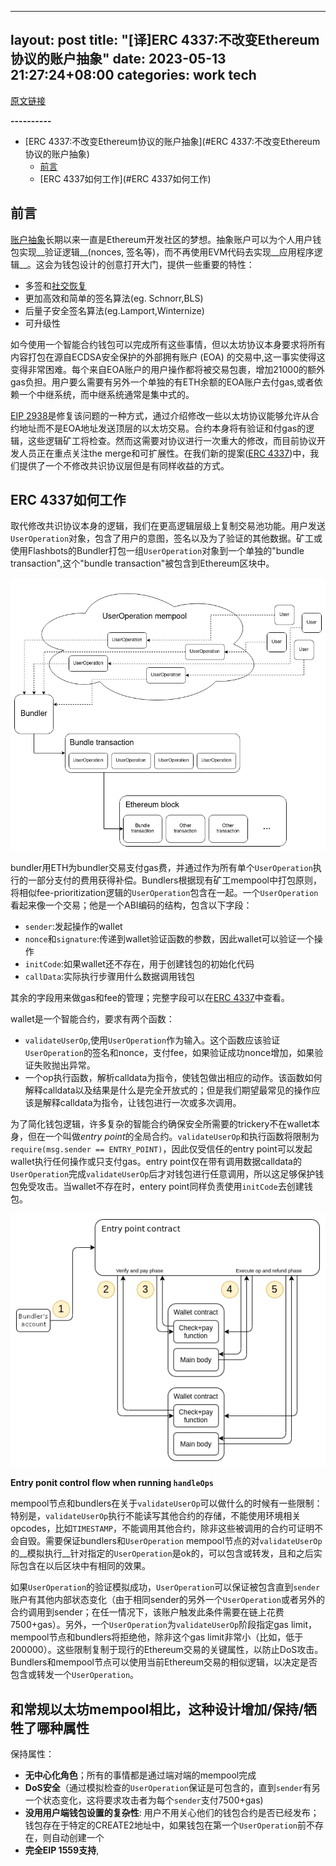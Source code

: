 ---
layout: post
title: "[译]ERC 4337:不改变Ethereum协议的账户抽象"
date: 2023-05-13 21:27:24+08:00
categories: work tech
-------

[原文链接](https://medium.com/infinitism/erc-4337-account-abstraction-without-ethereum-protocol-changes-d75c9d94dc4a)

**----------**

* [ERC 4337:不改变Ethereum协议的账户抽象](#ERC 4337:不改变Ethereum协议的账户抽象)
   * [前言](#前言)
   * [ERC 4337如何工作](#ERC 4337如何工作)

## 前言

[账户抽象](https://ethereum.org/en/roadmap/account-abstraction/)长期以来一直是Ethereum开发社区的梦想。抽象账户可以为个人用户钱包实现__验证逻辑__(nonces, 签名等)，而不再使用EVM代码去实现__应用程序逻辑__。这会为钱包设计的创意打开大门，提供一些重要的特性：
* 多签和[社交恢复](https://vitalik.ca/general/2021/01/11/recovery.html)
* 更加高效和简单的签名算法(eg. Schnorr,BLS)
* 后量子安全签名算法(eg.Lamport,Winternize)
* 可升级性

如今使用一个智能合约钱包可以完成所有这些事情，但以太坊协议本身要求将所有内容打包在源自ECDSA安全保护的外部拥有账户 (EOA) 的交易中,这一事实使得这变得非常困难。每个来自EOA账户的用户操作都将被交易包裹，增加21000的额外gas负担。用户要么需要有另外一个单独的有ETH余额的EOA账户去付gas,或者依赖一个中继系统，而中继系统通常是集中式的。

[EIP 2938](https://eips.ethereum.org/EIPS/eip-2938)是修复该问题的一种方式，通过介绍修改一些以太坊协议能够允许从合约地址而不是EOA地址发送顶层的以太坊交易。合约本身将有验证和付gas的逻辑，这些逻辑矿工将检查。然而这需要对协议进行一次重大的修改，而目前协议开发人员正在重点关注the merge和可扩展性。在我们新的提案([ERC 4337](https://github.com/ethereum/EIPs/blob/3fd65b1a782912bfc18cb975c62c55f733c7c96e/EIPS/eip-4337.md))中，我们提供了一个不修改共识协议层但是有同样收益的方式。

## ERC 4337如何工作

取代修改共识协议本身的逻辑，我们在更高逻辑层级上复制交易池功能。用户发送`UserOperation`对象，包含了用户的意图，签名以及为了验证的其他数据。矿工或使用Flashbots的Bundler打包一组`UserOperation`对象到一个单独的"bundle transaction",这个"bundle transaction"被包含到Ethereum区块中。

![UserOperation mempool](../images/erc-4337/user_operation_mempool.webp)

bundler用ETH为bundler交易支付gas费，并通过作为所有单个`UserOperation`执行的一部分支付的费用获得补偿。Bundlers根据现有矿工mempool中打包原则，将相似fee-prioritization逻辑的`UserOperation`包含在一起。一个`UserOperation`看起来像一个交易；他是一个ABI编码的结构，包含以下字段：

* `sender`:发起操作的wallet
* `nonce`和`signature`:传递到wallet验证函数的参数，因此wallet可以验证一个操作
* `initCode`:如果wallet还不存在，用于创建钱包的初始化代码
* `callData`:实际执行步骤用什么数据调用钱包

其余的字段用来做gas和fee的管理；完整字段可以在[ERC 4337](https://github.com/ethereum/EIPs/blob/3fd65b1a782912bfc18cb975c62c55f733c7c96e/EIPS/eip-4337.md)中查看。

wallet是一个智能合约，要求有两个函数：

* `validateUserOp`,使用`UserOperation`作为输入。这个函数应该验证`UserOperation`的签名和nonce，支付fee，如果验证成功nonce增加，如果验证失败抛出异常。
* 一个op执行函数，解析calldata为指令，使钱包做出相应的动作。该函数如何解释calldata以及结果是什么是完全开放式的；但是我们期望最常见的操作应该是解释calldata为指令，让钱包进行一次或多次调用。

为了简化钱包逻辑，许多复杂的智能合约确保安全所需要的trickery不在wallet本身，但在一个叫做*entry point*的全局合约。`validateUserOp`和执行函数将限制为`require(msg.sender == ENTRY_POINT)`，因此仅受信任的entry point可以发起wallet执行任何操作或只支付gas。entry point仅在带有调用数据calldata的`UserOperation`完成`validateUserOp`后才对钱包进行任意调用，所以这足够保护钱包免受攻击。当wallet不存在时，entery point同样负责使用`initCode`去创建钱包。

![Entry ponit control flow when running handleops](../images/erc-4337/entry_point_control_flow_when_running_handle_ops.webp)

__Entry ponit control flow when running `handleOps`__

mempool节点和bundlers在关于`validateUserOp`可以做什么的时候有一些限制：特别是，`validateUserOp`执行不能读写其他合约的存储，不能使用环境相关opcodes，比如`TIMESTAMP`，不能调用其他合约，除非这些被调用的合约可证明不会自毁。需要保证bundlers和`UserOperation` mempool节点的对`validateUserOp`的__模拟执行__针对指定的`UserOperation`是ok的，可以包含或转发，且和之后实际包含在以后区块中有相同的效果。

如果`UserOperation`的验证模拟成功，`UserOperation`可以保证被包含直到`sender`账户有其他内部状态变化（由于相同sender的另外一个`UserOperation`或者另外的合约调用到sender；在任一情况下，该账户触发此条件需要在链上花费7500+gas）。另外，一个`UserOperation`为`validateUserOp`阶段指定gas limit，mempool节点和bundlers将拒绝他，除非这个gas limit非常小（比如，低于200000）。这些限制复制于现行的Ethereum交易的关键属性，以防止DoS攻击。Bundlers和mempool节点可以使用当前Ethereum交易的相似逻辑，以决定是否包含或转发一个`UserOperation`。

## 和常规以太坊mempool相比，这种设计增加/保持/牺牲了哪种属性

保持属性：

* **无中心化角色**；所有的事情都是通过端对端的mempool完成
* **DoS安全**（通过模拟检查的`UserOperation`保证是可包含的，直到`sender`有另一个状态变化，这将要求攻击者为每个`sender`支付7500+gas)
* **没用用户端钱包设置的复杂性**: 用户不用关心他们的钱包合约是否已经发布；钱包存在于特定的CREATE2地址中，如果钱包在第一个`UserOperation`前不存在，则自动创建一个
* **完全EIP 1559支持**,
